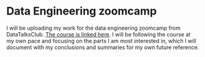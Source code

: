 # Data Engineering zoomcamp

I will be uploading my work for the data engineering zoomcamp from DataTalksClub. [The course is linked here](https://github.com/DataTalksClub/data-engineering-zoomcamp). I will be following the course at my own pace and focusing on the parts I am most interested in, which I will document with my conclusions and summaries for my own future reference. 
